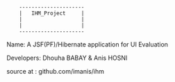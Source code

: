 		---------------------
		|	IHM_Project		|
		|					|
		|					|
		---------------------

Name: A JSF(PF)/Hibernate application for UI Evaluation

Developers: Dhouha BABAY & Anis HOSNI


source at : github.com/imanis/ihm
